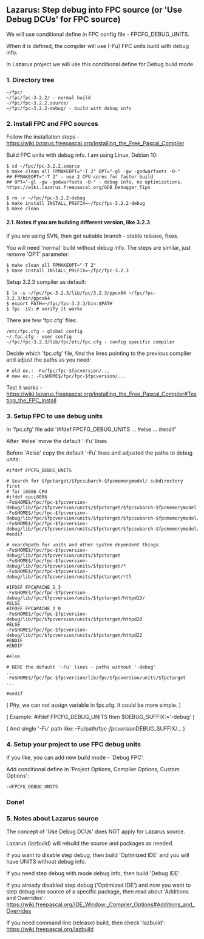 
## Lazarus: Step debug into FPC source (or 'Use Debug DCUs' for FPC source)

We will use conditional define in FPC config file - FPCFG_DEBUG_UNITS.

When it is defined, the compiler will use (-Fu) FPC units build with debug info.

In Lazarus project we will use this conditional define for Debug build mode.


### 1. Directory tree
```
~/fpc/
~/fpc/fpc-3.2.2/ - normal build
~/fpc/fpc-3.2.2.source/
~/fpc/fpc-3.2.2-debug/ - build with debug info
```


### 2. Install FPC and FPC sources

Follow the installation steps - https://wiki.lazarus.freepascal.org/Installing_the_Free_Pascal_Compiler

Build FPC units with debug info. I am using Linux, Debian 10:
```
$ cd ~/fpc/fpc-3.2.2.source
$ make clean all FPMAKEOPT="-T 2" OPT="-gl -gw -godwarfsets -O-"
## FPMAKEOPT="-T 2" - use 2 CPU cores for faster build
## OPT="-gl -gw -godwarfsets -O-" - debug info, no optimizations. https://wiki.lazarus.freepascal.org/GDB_Debugger_Tips

$ rm -r ~/fpc/fpc-3.2.2-debug
$ make install INSTALL_PREFIX=~/fpc/fpc-3.2.2-debug
$ make clean
```


#### 2.1. Notes if you are building different version, like 3.2.3

If you are using SVN, then get suitable branch - stable release, fixes.

You will need 'normal' build without debug info. The steps are similar, just remove 'OPT' parameter:
```
$ make clean all FPMAKEOPT="-T 2"
$ make install INSTALL_PREFIX=~/fpc/fpc-3.2.3
```

Setup 3.2.3 compiler as default:
```
$ ln -s ~/fpc/fpc-3.2.3/lib/fpc/3.2.3/ppcx64 ~/fpc/fpc-3.2.3/bin/ppcx64
$ export PATH=~/fpc/fpc-3.2.3/bin:$PATH
$ fpc -iV; # verify it works
```

There are few 'fpc.cfg' files:
```
/etc/fpc.cfg - global config
~/.fpc.cfg - user config
~/fpc/fpc-3.2.3/lib/fpc/etc/fpc.cfg - config specific compiler
```

Decide which 'fpc.cfg' file, find the lines pointing to the previous compiler and adjust the paths as you need:
```
# old ex.: -Fu/fpc/fpc-$fpcversion/...
# new ex.: -Fu$HOME$/fpc/fpc-$fpcversion/...
```

Test it works - https://wiki.lazarus.freepascal.org/Installing_the_Free_Pascal_Compiler#Testing_the_FPC_Install


### 3. Setup FPC to use debug units

In 'fpc.cfg' file add '#ifdef FPCFG_DEBUG_UNITS ... #else ... #endif'

After '#else' move the default '-Fu' lines.

Before '#else' copy the default '-Fu' lines and adjusted the paths to debug units:
```
#ifdef FPCFG_DEBUG_UNITS

# Search for $fpctarget/$fpcsubarch-$fpcmemorymodel/ subdirectory first
# for i8086 CPU
#ifdef cpui8086
-Fu$HOME$/fpc/fpc-$fpcversion-debug/lib/fpc/$fpcversion/units/$fpctarget/$fpcsubarch-$fpcmemorymodel
-Fu$HOME$/fpc/fpc-$fpcversion-debug/lib/fpc/$fpcversion/units/$fpctarget/$fpcsubarch-$fpcmemorymodel/*
-Fu$HOME$/fpc/fpc-$fpcversion-debug/lib/fpc/$fpcversion/units/$fpctarget/$fpcsubarch-$fpcmemorymodel/rtl
#endif

# searchpath for units and other system dependent things
-Fu$HOME$/fpc/fpc-$fpcversion-debug/lib/fpc/$fpcversion/units/$fpctarget
-Fu$HOME$/fpc/fpc-$fpcversion-debug/lib/fpc/$fpcversion/units/$fpctarget/*
-Fu$HOME$/fpc/fpc-$fpcversion-debug/lib/fpc/$fpcversion/units/$fpctarget/rtl

#IFDEF FPCAPACHE_1_3
-Fu$HOME$/fpc/fpc-$fpcversion-debug/lib/fpc/$fpcversion/units/$fpctarget/httpd13/
#ELSE
#IFDEF FPCAPACHE_2_0
-Fu$HOME$/fpc/fpc-$fpcversion-debug/lib/fpc/$fpcversion/units/$fpctarget/httpd20
#ELSE
-Fu$HOME$/fpc/fpc-$fpcversion-debug/lib/fpc/$fpcversion/units/$fpctarget/httpd22
#ENDIF
#ENDIF

#else

# HERE the default '-Fu' lines - paths without '-debug'
...
-Fu$HOME$/fpc/fpc-$fpcversion/lib/fpc/$fpcversion/units/$fpctarget
...

#endif
```

( Pity, we can not assign variable in fpc.cfg. It could be more simple. )

( Example: #ifdef FPCFG_DEBUG_UNITS then $DEBUG_SUFFIX:='-debug' )

( And single '-Fu' path like: -Fu/path/fpc-$fpcversion$DEBUG_SUFFIX/... )


### 4. Setup your project to use FPC debug units

If you like, you can add new build mode - 'Debug FPC'.

Add conditional define in 'Project Options, Compiler Options, Custom Options':
```
-dFPCFG_DEBUG_UNITS
```

### Done!


### 5. Notes about Lazarus source

The concept of 'Use Debug DCUs' does NOT apply for Lazarus source.

Lazarus (lazbuild) will rebuild the source and packages as needed.

If you want to disable step debug, then build 'Optimized IDE' and you will have UNITS without debug info.

If you need step debug with mode debug info, then build 'Debug IDE'.

If you already disabled step debug ('Optimized IDE') and now you want to step debug into source of a specific package, then read about 'Additions and Overrides': https://wiki.freepascal.org/IDE_Window:_Compiler_Options#Additions_and_Overrides

If you need command line (release) build, then check 'lazbuild': https://wiki.freepascal.org/lazbuild

